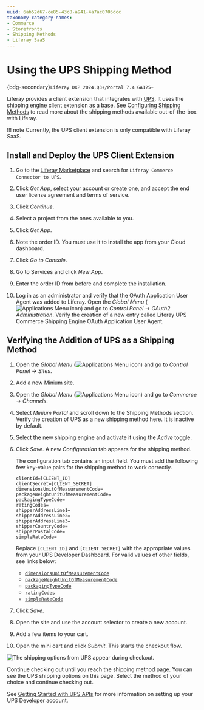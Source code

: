 ```yaml
---
uuid: 6ab52d67-ce85-43c8-a941-4a7ac0705dcc
taxonomy-category-names:
- Commerce
- Storefronts
- Shipping Methods
- Liferay SaaS
---
```

# Using the UPS Shipping Method

{bdg-secondary}`Liferay DXP 2024.Q3+/Portal 7.4 GA125+`

Liferay provides a client extension that integrates with [UPS](https://www.ups.com/). It uses the shipping engine client extension as a base. See [Configuring Shipping Methods](https://learn.liferay.com/w/commerce/store-management/configuring-shipping-methods) to read more about the shipping methods available out-of-the-box with Liferay.

!!! note
    Currently, the UPS client extension is only compatible with Liferay SaaS.

## Install and Deploy the UPS Client Extension

1. Go to the [Liferay Marketplace](https://marketplace.liferay.com/) and search for `Liferay Commerce Connector to UPS`.

1. Click *Get App*, select your account or create one, and accept the end user license agreement and terms of service.

1. Click *Continue*.

1. Select a project from the ones available to you.

1. Click *Get App*.

1. Note the order ID. You must use it to install the app from your Cloud dashboard.

1. Click *Go to Console*.

1. Go to Services and click *New App*.

1. Enter the order ID from before and complete the installation.

1. Log in as an administrator and verify that the OAuth Application User Agent was added to Liferay. Open the *Global Menu* (![Applications Menu icon](../../images/icon-applications-menu.png)) and go to *Control Panel* &rarr; *OAuth2 Administration*. Verify the creation of a new entry called Liferay UPS Commerce Shipping Engine OAuth Application User Agent.

## Verifying the Addition of UPS as a Shipping Method

1. Open the *Global Menu* (![Applications Menu icon](../../images/icon-applications-menu.png)) and go to *Control Panel* &rarr; *Sites*.

1. Add a new Minium site.

1. Open the *Global Menu* (![Applications Menu icon](../../images/icon-applications-menu.png)) and go to *Commerce* → *Channels*.

1. Select *Minium Portal* and scroll down to the Shipping Methods section. Verify the creation of UPS as a new shipping method here. It is inactive by default.

1. Select the new shipping engine and activate it using the *Active* toggle.

1. Click *Save*. A new *Configuration* tab appears for the shipping method.

   The configuration tab contains an input field. You must add the following few key-value pairs for the shipping method to work correctly.

   ```
   clientId=[CLIENT_ID]
   clientSecret=[CLIENT_SECRET]
   dimensionsUnitOfMeasurementCode=
   packageWeightUnitOfMeasurementCode=
   packagingTypeCode=
   ratingCodes=
   shipperAddressLine1=
   shipperAddressLine2=
   shipperAddressLine3=
   shipperCountryCode=
   shipperPostalCode=
   simpleRateCode=
   ```

   Replace `[CLIENT_ID]` and `[CLIENT_SECRET]` with the appropriate values from your UPS Developer Dashboard. For valid values of other fields, see links below:

   - [`dimensionsUnitOfMeasurementCode`](https://developer.ups.com/api/reference?loc=en_US#operation/Rate!path=RateRequest/Shipment/Package/Dimensions/UnitOfMeasurement&t=request)
   - [`packageWeightUnitOfMeasurementCode`](https://developer.ups.com/api/reference?loc=en_US#operation/Rate!path=RateRequest/Shipment/Package/DimWeight/UnitOfMeasurement&t=request)
   - [`packagingTypeCode`](https://developer.ups.com/api/reference?loc=en_US#operation/Rate!path=RateRequest/Shipment/Package/PackagingType/Code&t=request)
   - [`ratingCodes`](https://developer.ups.com/api/reference?loc=en_US#operation/Rate!path=RateRequest/Shipment/Service/Code&t=request)
   - [`simpleRateCode`](https://developer.ups.com/api/reference?loc=en_US#operation/Rate!path=RateRequest/Shipment/Package/SimpleRate/Code&t=request)

1. Click *Save*.

1. Open the site and use the account selector to create a new account.

1. Add a few items to your cart.

1. Open the mini cart and click *Submit*. This starts the checkout flow.

![The shipping options from UPS appear during checkout.](./using-the-ups-shipping-method/images/01.png)

Continue checking out until you reach the shipping method page. You can see the UPS shipping options on this page. Select the method of your choice and continue checking out.

See [Getting Started with UPS APIs](https://developer.ups.com/get-started?loc=en_US) for more information on setting up your UPS Developer account.